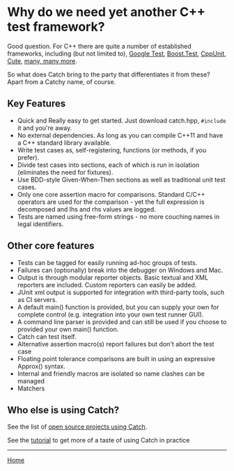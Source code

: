 <a id="top"></a>
# Why do we need yet another C++ test framework?

Good question. For C++ there are quite a number of established frameworks,
including (but not limited to),
[Google Test](http://code.google.com/p/googletest/),
[Boost.Test](http://www.boost.org/doc/libs/1_49_0/libs/test/doc/html/index.html),
[CppUnit](http://sourceforge.net/apps/mediawiki/cppunit/index.php?title=Main_Page),
[Cute](http://r2.ifs.hsr.ch/cute),
[many, many more](http://en.wikipedia.org/wiki/List_of_unit_testing_frameworks#C.2B.2B).

So what does Catch bring to the party that differentiates it from these? Apart from a Catchy name, of course.

## Key Features

* Quick and Really easy to get started. Just download catch.hpp, `#include` it and you're away.
* No external dependencies. As long as you can compile C++11 and have a C++ standard library available.
* Write test cases as, self-registering, functions (or methods, if you prefer).
* Divide test cases into sections, each of which is run in isolation (eliminates the need for fixtures).
* Use BDD-style Given-When-Then sections as well as traditional unit test cases.
* Only one core assertion macro for comparisons. Standard C/C++ operators are used for the comparison - yet the full expression is decomposed and lhs and rhs values are logged.
* Tests are named using free-form strings - no more couching names in legal identifiers.

## Other core features

* Tests can be tagged for easily running ad-hoc groups of tests.
* Failures can (optionally) break into the debugger on Windows and Mac.
* Output is through modular reporter objects. Basic textual and XML reporters are included. Custom reporters can easily be added.
* JUnit xml output is supported for integration with third-party tools, such as CI servers.
* A default main() function is provided, but you can supply your own for complete control (e.g. integration into your own test runner GUI).
* A command line parser is provided and can still be used if you choose to provided your own main() function.
* Catch can test itself.
* Alternative assertion macro(s) report failures but don't abort the test case
* Floating point tolerance comparisons are built in using an expressive Approx() syntax.
* Internal and friendly macros are isolated so name clashes can be managed
* Matchers

## Who else is using Catch?

See the list of [open source projects using Catch](opensource-users.md#top).

See the [tutorial](tutorial.md#top) to get more of a taste of using Catch in practice 

---

[Home](Readme.md#top)
